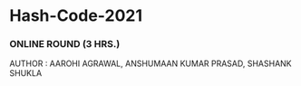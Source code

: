 # Hash-Code-2021
### ONLINE ROUND (3 HRS.)

AUTHOR : AAROHI AGRAWAL, ANSHUMAAN KUMAR PRASAD, SHASHANK SHUKLA


